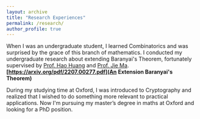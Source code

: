 ```yaml
---
layout: archive
title: "Research Experiences"
permalink: /research/
author_profile: true
---
```


When I was an undergraduate student, I learned Combinatorics and was surprised by the grace of this branch of mathematics. I conducted my undergraduate research about extending Baranyai's Theorem, fortunately supervised by [Prof. Hao Huang](https://blog.nus.edu.sg/huanghao/) and [Prof. Jie Ma](http://staff.ustc.edu.cn/~jiema/).  
**[https://arxiv.org/pdf/2207.00277.pdf](An Extension Baranyai's Theorem)**



During my studying time at Oxford, I was introduced to Cryptography and realized that I wished to do something more relevant to practical applications. Now I'm pursuing my master’s degree in maths at Oxford and looking for a PhD position.
